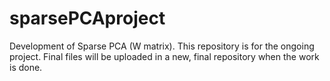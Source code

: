 # sparsePCAproject
Development of Sparse PCA (W matrix). This repository is for the ongoing project. Final files will be uploaded in a new, final repository when the work is done. 
